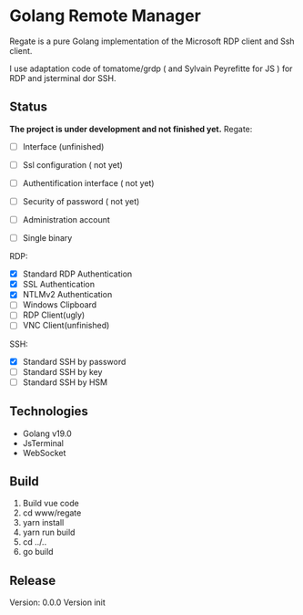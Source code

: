 # Golang Remote Manager

Regate is a pure Golang implementation of the Microsoft RDP client and Ssh client.

I use adaptation code of tomatome/grdp ( and Sylvain Peyrefitte for JS ) for RDP and jsterminal dor SSH.


## Status

**The project is under development and not finished yet.**
Regate:
* [ ] Interface (unfinished)
* [ ] Ssl configuration ( not yet)
* [ ] Authentification interface ( not yet)
* [ ] Security of password ( not yet)
* [ ] Administration account
* [ ] Single binary


RDP:
* [x] Standard RDP Authentication
* [x] SSL Authentication
* [x] NTLMv2 Authentication
* [ ] Windows Clipboard
* [ ] RDP Client(ugly)
* [ ] VNC Client(unfinished)

SSH:
* [x] Standard SSH by password
* [ ] Standard SSH by key
* [ ] Standard SSH by HSM

## Technologies

* Golang v19.0
* JsTerminal
* WebSocket

## Build
1. Build vue code
2. cd www/regate
3. yarn install
4. yarn run build
5. cd ../..
6. go build

## Release
Version: 0.0.0
Version init
